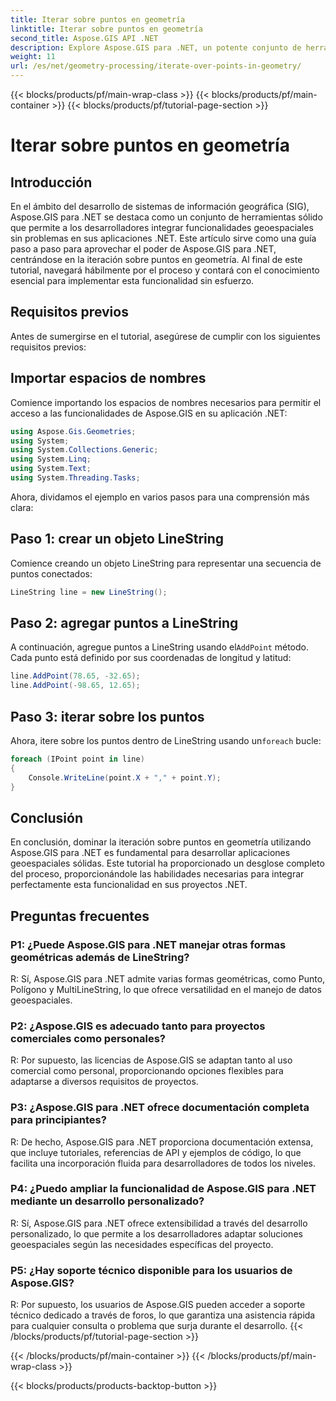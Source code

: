 ```yaml
---
title: Iterar sobre puntos en geometría
linktitle: Iterar sobre puntos en geometría
second_title: Aspose.GIS API .NET
description: Explore Aspose.GIS para .NET, un potente conjunto de herramientas para una integración perfecta de funcionalidades geoespaciales en sus aplicaciones .NET.
weight: 11
url: /es/net/geometry-processing/iterate-over-points-in-geometry/
---
```


{{< blocks/products/pf/main-wrap-class >}}
{{< blocks/products/pf/main-container >}}
{{< blocks/products/pf/tutorial-page-section >}}

# Iterar sobre puntos en geometría

## Introducción

En el ámbito del desarrollo de sistemas de información geográfica (SIG), Aspose.GIS para .NET se destaca como un conjunto de herramientas sólido que permite a los desarrolladores integrar funcionalidades geoespaciales sin problemas en sus aplicaciones .NET. Este artículo sirve como una guía paso a paso para aprovechar el poder de Aspose.GIS para .NET, centrándose en la iteración sobre puntos en geometría. Al final de este tutorial, navegará hábilmente por el proceso y contará con el conocimiento esencial para implementar esta funcionalidad sin esfuerzo.

## Requisitos previos

Antes de sumergirse en el tutorial, asegúrese de cumplir con los siguientes requisitos previos:

## Importar espacios de nombres

Comience importando los espacios de nombres necesarios para permitir el acceso a las funcionalidades de Aspose.GIS en su aplicación .NET:

```csharp
using Aspose.Gis.Geometries;
using System;
using System.Collections.Generic;
using System.Linq;
using System.Text;
using System.Threading.Tasks;
```

Ahora, dividamos el ejemplo en varios pasos para una comprensión más clara:

## Paso 1: crear un objeto LineString

Comience creando un objeto LineString para representar una secuencia de puntos conectados:

```csharp
LineString line = new LineString();
```

## Paso 2: agregar puntos a LineString

 A continuación, agregue puntos a LineString usando el`AddPoint` método. Cada punto está definido por sus coordenadas de longitud y latitud:

```csharp
line.AddPoint(78.65, -32.65);
line.AddPoint(-98.65, 12.65);
```

## Paso 3: iterar sobre los puntos

Ahora, itere sobre los puntos dentro de LineString usando un`foreach` bucle:

```csharp
foreach (IPoint point in line)
{
    Console.WriteLine(point.X + "," + point.Y);
}
```

## Conclusión

En conclusión, dominar la iteración sobre puntos en geometría utilizando Aspose.GIS para .NET es fundamental para desarrollar aplicaciones geoespaciales sólidas. Este tutorial ha proporcionado un desglose completo del proceso, proporcionándole las habilidades necesarias para integrar perfectamente esta funcionalidad en sus proyectos .NET.

## Preguntas frecuentes

### P1: ¿Puede Aspose.GIS para .NET manejar otras formas geométricas además de LineString?

R: Sí, Aspose.GIS para .NET admite varias formas geométricas, como Punto, Polígono y MultiLineString, lo que ofrece versatilidad en el manejo de datos geoespaciales.

### P2: ¿Aspose.GIS es adecuado tanto para proyectos comerciales como personales?

R: Por supuesto, las licencias de Aspose.GIS se adaptan tanto al uso comercial como personal, proporcionando opciones flexibles para adaptarse a diversos requisitos de proyectos.

### P3: ¿Aspose.GIS para .NET ofrece documentación completa para principiantes?

R: De hecho, Aspose.GIS para .NET proporciona documentación extensa, que incluye tutoriales, referencias de API y ejemplos de código, lo que facilita una incorporación fluida para desarrolladores de todos los niveles.

### P4: ¿Puedo ampliar la funcionalidad de Aspose.GIS para .NET mediante un desarrollo personalizado?

R: Sí, Aspose.GIS para .NET ofrece extensibilidad a través del desarrollo personalizado, lo que permite a los desarrolladores adaptar soluciones geoespaciales según las necesidades específicas del proyecto.

### P5: ¿Hay soporte técnico disponible para los usuarios de Aspose.GIS?

R: Por supuesto, los usuarios de Aspose.GIS pueden acceder a soporte técnico dedicado a través de foros, lo que garantiza una asistencia rápida para cualquier consulta o problema que surja durante el desarrollo.
{{< /blocks/products/pf/tutorial-page-section >}}

{{< /blocks/products/pf/main-container >}}
{{< /blocks/products/pf/main-wrap-class >}}

{{< blocks/products/products-backtop-button >}}
